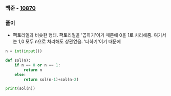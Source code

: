 ### 백준  - [10870](https://www.acmicpc.net/problem/10870)

### 풀이

* 팩토리얼과 비슷한 형태. 팩토리얼을 '곱하기'이기 때문에 0을 1로 처리해줌. 여기서는 1,0 모두 n으로 처리해도 상관없음. '더하기'이기 때문에
 

```Python
n = int(input())

def sol(n):
    if n == 0 or n == 1:
        return n
    else:
        return sol(n-1)+sol(n-2)

print(sol(n))
```

